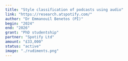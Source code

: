 ```yaml
---
title: "Style classification of podcasts using audio"
link: "https://research.atspotify.com/"
author: "Dr Emmanouil Benetos (PI)"
begin: "2024"
end: "2026"
grant: "PhD studentship"
partner: "Spotify Ltd"
amount: "£33,000"
status: "active"
image: "./rudiments.png"
---
```

